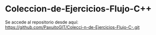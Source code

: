 # Coleccion-de-Ejercicios-Flujo-C++

Se accede al repositorio desde aquí: https://github.com/PaxuitoGIT/Colecci-n-de-Ejercicios-Flujo-C-.git
